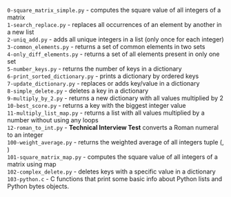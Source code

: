 `0-square_matrix_simple.py` - computes the square value of all integers of a matrix\
`1-search_replace.py` - replaces all occurrences of an element by another in a new list\
`2-uniq_add.py` - adds all unique integers in a list (only once for each integer)\
`3-common_elements.py` - returns a set of common elements in two sets\
`4-only_diff_elements.py` - returns a set of all elements present in only one set\
`5-number_keys.py` - returns the number of keys in a dictionary\
`6-print_sorted_dictionary.py` - prints a dictionary by ordered keys\
`7-update_dictionary.py` - replaces or adds key/value in a dictionary\
`8-simple_delete.py` - deletes a key in a dictionary\
`9-multiply_by_2.py` - returns a new dictionary with all values multiplied by 2\
`10-best_score.py` - returns a key with the biggest integer value\
`11-multiply_list_map.py` - returns a list with all values multiplied by a number without using any loops\
`12-roman_to_int.py` - **Technical Interview Test** converts a Roman numeral to an integer\
`100-weight_average.py` - returns the weighted average of all integers tuple (<score>, <weight>)\
`101-square_matrix_map.py` - computes the square value of all integers of a matrix using map\
`102-complex_delete.py` - deletes keys with a specific value in a dictionary\
`103-python.c` - C functions that print some basic info about Python lists and Python bytes objects.
